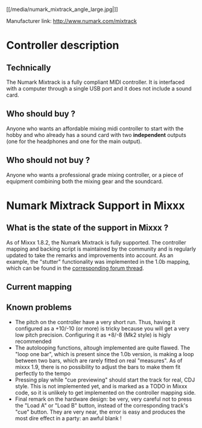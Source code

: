 [[/media/numark_mixtrack_angle_large.jpg|]]

Manufacturer link: <http://www.numark.com/mixtrack>

# Controller description

## Technically

The Numark Mixtrack is a fully compliant MIDI controller. It is
interfaced with a computer through a single USB port and it does not
include a sound card.

## Who should buy ?

Anyone who wants an affordable mixing midi controller to start with the
hobby and who already has a sound card with two **independent** outputs
(one for the headphones and one for the main output).

## Who should not buy ?

Anyone who wants a professional grade mixing controller, or a piece of
equipment combining both the mixing gear and the soundcard.

# Numark Mixtrack Support in Mixxx

## What is the state of the support in Mixxx ?

As of Mixxx 1.8.2, the Numark Mixtrack is fully supported. The
controller mapping and backing script is maintained by the community and
is regularly updated to take the remarks and improvements into account.
As an example, the "stutter" functionality was implemented in the 1.0b
mapping, which can be found in the [corresponding forum
thread](http://www.mixxx.org/forums/viewtopic.php?f=7&t=1808&start=30#p10182).

## Current mapping

## Known problems

  - The pitch on the controller have a very short run. Thus, having it
    configured as a +10/-10 (or more) is tricky because you will get a
    very low pitch precision. Configuring it as +8/-8 (Mk2 style) is
    higly recommended
  - The autolooping functions, altough implemented are quite flawed. The
    "loop one bar", which is present since the 1.0b version, is making a
    loop between two bars, which are rarely fitted on real "measures".
    As of mixxx 1.9, there is no possibility to adjust the bars to make
    them fit perfectly to the tempo
  - Pressing play while "cue previewing" should start the track for
    real, CDJ style. This is not implemented yet, and is marked as a
    TODO in Mixxx code, so it is unlikely to get implemented on the
    controller mapping side.
  - Final remark on the hardware design: be very, very careful not to
    press the "Load A" or "Load B" button, instead of the corresponding
    track's "cue" button. They are very near, the error is easy and
    produces the most dire effect in a party: an awful blank \!
